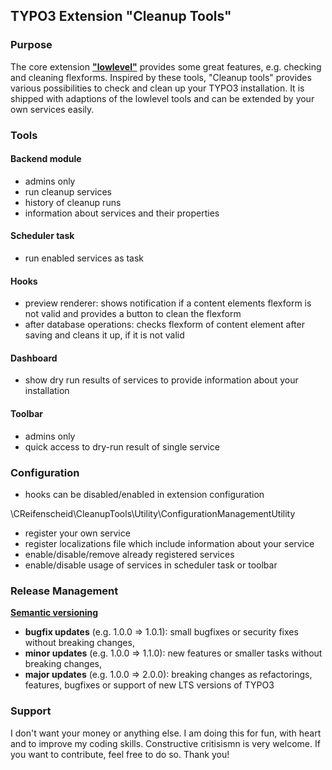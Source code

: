 ## TYPO3 Extension "Cleanup Tools"

### Purpose
The core extension [**"lowlevel"**][1] provides some great features, e.g. checking and cleaning flexforms.
Inspired by these tools, "Cleanup tools" provides various possibilities to check and clean up your TYPO3 installation.
It is shipped with adaptions of the lowlevel tools and can be extended by your own services easily.

### Tools
#### Backend module
* admins only
* run cleanup services
* history of cleanup runs
* information about services and their properties

#### Scheduler task
* run enabled services as task

#### Hooks
* preview renderer: shows notification if a content elements flexform is not valid and provides a button to clean the flexform
* after database operations: checks flexform of content element after saving and cleans it up, if it is not valid

#### Dashboard
* show dry run results of services to provide information about your installation

#### Toolbar
* admins only
* quick access to dry-run result of single service

### Configuration
* hooks can be disabled/enabled in extension configuration

\CReifenscheid\CleanupTools\Utility\ConfigurationManagementUtility
* register your own service
* register localizations file which include information about your service
* enable/disable/remove already registered services
* enable/disable usage of services in scheduler task or toolbar


### Release Management
[**Semantic versioning**][2]
* **bugfix updates** (e.g. 1.0.0 => 1.0.1): small bugfixes or security fixes without breaking changes,
* **minor updates** (e.g. 1.0.0 => 1.1.0): new features or smaller tasks without breaking changes,
* **major updates** (e.g. 1.0.0 => 2.0.0): breaking changes as refactorings, features, bugfixes or support of new LTS versions of TYPO3

### Support
I don't want your money or anything else.
I am doing this for fun, with heart and to improve my coding skills.
Constructive critisismn is very welcome.
If you want to contribute, feel free to do so.
Thank you!

[1]: https://github.com/TYPO3/TYPO3.CMS/tree/master/typo3/sysext/lowlevel/Classes/Command
[2]: https://semver.org/
